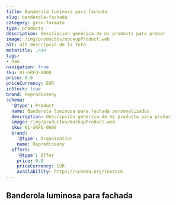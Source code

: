 ```yaml
---
title: Banderola luminosa para fachada
slug: banderola-fachada
category: gran-formato
type: producto
description: descripción genérica de mi producto para probar
image: /img/productos/mockupProduct.web
alt: alt descripció de la foto
metatitle: .nan
tags:
- nan
navigation: true
sku: 01-GRFO-0008
price: 0.0
priceCurrency: EUR
inStock: true
brand: Reprodisseny
schema:
  '@type': Product
  name: Banderola luminosa para fachada personalizados
  description: descripción genérica de mi producto para probar
  image: /img/productos/mockupProduct.web
  sku: 01-GRFO-0008
  brand:
    '@type': Organization
    name: Reprodisseny
  offers:
    '@type': Offer
    price: 0.0
    priceCurrency: EUR
    availability: https://schema.org/InStock
---
```


## Banderola luminosa para fachada

